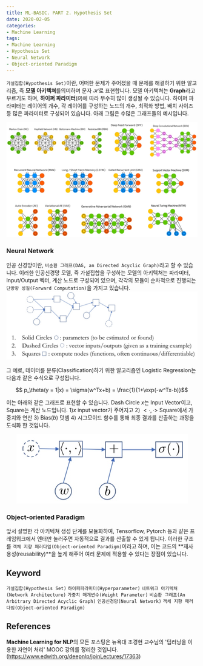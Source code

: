```yaml
---
title: ML-BASIC. PART 2. Hypothesis Set
date: 2020-02-05
categories:
- Machine Learning
tags:
- Machine Learning
- Hypothesis Set
- Neural Network
- Object-oriented Paradigm
---
```


`가설집합(Hypothesis Set)`이란, 어떠한 문제가 주어졌을 때 문제를 해결하기 위한 알고리즘, 즉 **모델 아키텍쳐**를의미하며 문자 $\mathcal{H}$로 표현합니다. 모델 아키텍쳐는 **Graph**라고 부르기도 하며,  **하이퍼 파라미터**($\theta$)에 따라 무수히 많이 생성될 수 있습니다. 하이퍼 파라미터는 레이어의 개수, 각 레이어를 구성하는 노드의 개수, 최적화 방법, 배치 사이즈 등 많은 파라미터로 구성되어 있습니다. 아래 그림은 수많은 그래프들의 예시입니다.

![IMAGE](./resources/2020-02-05-ml_basic_hypothesis_set/68C84FB26468842133A294C8B9638137.jpg)

### Neural Network
인공 신경망이란, `비순환 그래프(DAG, an Directed Acyclic Graph)`라고 할 수 있습니다. 이러한 인공신경망 모델, 즉 가설집합을 구성하는 모델의 아키텍쳐는 파라미터, Input/Output 벡터, 계산 노드로 구성되어 있으며, 각각의 모듈이 순차적으로 진행되는 `단방향 성질(Forward Computation)`을 가지고 있습니다. 
![IMAGE](./resources/2020-02-05-ml_basic_hypothesis_set/1815F8471C8077FF5FCAC51FF2D7246D.jpg)

그 예로, 데이터를 분류(Classification)하기 위한 알고리즘인 Logistic Regression는 다음과 같은 수식으로 구성됩니다.

$$ p_\theta(y = 1|x) = \sigma(w^Tx+b) = \frac{1}{1+\exp(-w^Tx-b)}$$

이는 아래와 같은 그래프로 표현할 수 있습니다. Dash Circle $x$는 Input Vector이고, Square는 계산 노드입니다. 1)$x$ input vector가 주어지고 2) $<\cdot, \cdot>$ Square에서 가중치와 연산 3) Bias($b$) 덧셈 4) 시그모이드 함수를 통해 최종 결과를 산출하는 과정을 도식화 한 것입니다. 
<center> 

![IMAGE](./resources/2020-02-05-ml_basic_hypothesis_set/E0E58137BA6E02CAC210419544F0E60E.jpg) 

</center>

### Object-oriented Paradigm
앞서 설명한 각 아키텍쳐 생성 단계를 모듈화하여, Tensorflow, Pytorch 등과 같은 프레임워크에서 엔터만 눌러주면 자동적으로 결과를 산출할 수 있게 됩니다. 이러한 구조를 `객체 지향 패러다임(Object-oriented Paradigm)`이라고 하며, 이는 코드의 **재사용성(reusability)**을 높게 해주어 여러 문제에 적용할 수 있다는 장점이 있습니다. 

## Keyword
`가설집합(Hypothesis Set)` `하이퍼파라미터(Hyperparameter)` `네트워크 아키텍쳐(Network Architecture)` `가중치 매개변수(Weight Parameter)` `비순환 그래프(An Arbitrary Directed Acyclic Graph)` `인공신경망(Neural Network)` `객체 지향 패러다임(Object-oriented Paradigm)`

## References

**Machine Learning for NLP**의 모든 포스팅은 뉴욕대 조경현 교수님의 '딥러닝을 이용한 자연어 처리' MOOC 강의를 정리한 것입니다. (https://www.edwith.org/deepnlp/joinLectures/17363)
